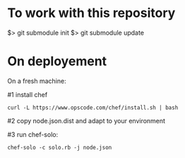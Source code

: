 To work with this repository
============================

$> git submodule init
$> git submodule update

On deployement
==============

On a fresh machine:

#1 install chef
   
    curl -L https://www.opscode.com/chef/install.sh | bash

#2 copy node.json.dist and adapt to your environment

#3 run chef-solo:

    chef-solo -c solo.rb -j node.json
